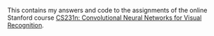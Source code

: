 This contains my answers and code to the assignments of the online Stanford course [CS231n: Convolutional Neural Networks for Visual Recognition](http://cs231n.stanford.edu/2017/).
